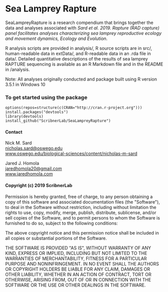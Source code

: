 Sea Lamprey Rapture
===================

SeaLampreyRapture is a research compendium that brings together the data
and analyses associated with *Sard et al. 2019. Rapture (RAD capture)
panel facilitates analyses characterizing sea lamprey reproductive
ecology and movement dynamics, Ecology and Evolution.*

R analysis scripts are provided in analysis/, R source scripts are in
src/, human-readable data in extData/, and R-readable data in an .rda
file in data/. Detailed quantitative descriptions of the results of sea
lamprey RAPTURE sequencing is available as an R Markdown file and in the
README in /analysis.

Note: All analyses originally conducted and package built using R
version 3.5.1 in Windows 10

### To get started using the package

    options(repos=structure(c(CRAN="http://cran.r-project.org")))
    install.packages("devtools")
    library(devtools)
    install_github("ScribnerLab/SeaLampreyRapture")

#### Contact <br>

Nick M. Sard <br> <nicholas.sard@oswego.edu> <br>
www.oswego.edu/biological-sciences/content/nicholas-m-sard <br>

Jared J. Homola <br> <jaredhomola20@gmail.com> <br> www.jaredhomola.com

#### Copyright (c) 2019 ScribnerLab

Permission is hereby granted, free of charge, to any person obtaining a
copy of this software and associated documentation files (the
"Software"), to deal in the Software without restriction, including
without limitation the rights to use, copy, modify, merge, publish,
distribute, sublicense, and/or sell copies of the Software, and to
permit persons to whom the Software is furnished to do so, subject to
the following conditions:

The above copyright notice and this permission notice shall be included
in all copies or substantial portions of the Software.

THE SOFTWARE IS PROVIDED "AS IS", WITHOUT WARRANTY OF ANY KIND, EXPRESS
OR IMPLIED, INCLUDING BUT NOT LIMITED TO THE WARRANTIES OF
MERCHANTABILITY, FITNESS FOR A PARTICULAR PURPOSE AND NONINFRINGEMENT.
IN NO EVENT SHALL THE AUTHORS OR COPYRIGHT HOLDERS BE LIABLE FOR ANY
CLAIM, DAMAGES OR OTHER LIABILITY, WHETHER IN AN ACTION OF CONTRACT,
TORT OR OTHERWISE, ARISING FROM, OUT OF OR IN CONNECTION WITH THE
SOFTWARE OR THE USE OR OTHER DEALINGS IN THE SOFTWARE.
